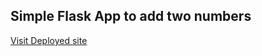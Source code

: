 <b><h2>Simple Flask App to add two numbers</b></h2>
<a href="https://flask-2x21.onrender.com">Visit Deployed site</a>

